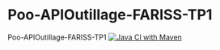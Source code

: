 # Poo-APIOutillage-FARISS-TP1
Poo-APIOutillage-FARISS-TP1 
[![Java CI with Maven](https://github.com/MariaFariss/Poo-APIOutillage-FARISS-TP1/actions/workflows/maven.yml/badge.svg)](https://github.com/MariaFariss/Poo-APIOutillage-FARISS-TP1/actions/workflows/maven.yml)
